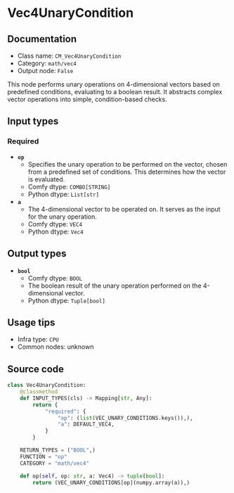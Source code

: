 # Vec4UnaryCondition
## Documentation
- Class name: `CM_Vec4UnaryCondition`
- Category: `math/vec4`
- Output node: `False`

This node performs unary operations on 4-dimensional vectors based on predefined conditions, evaluating to a boolean result. It abstracts complex vector operations into simple, condition-based checks.
## Input types
### Required
- **`op`**
    - Specifies the unary operation to be performed on the vector, chosen from a predefined set of conditions. This determines how the vector is evaluated.
    - Comfy dtype: `COMBO[STRING]`
    - Python dtype: `List[str]`
- **`a`**
    - The 4-dimensional vector to be operated on. It serves as the input for the unary operation.
    - Comfy dtype: `VEC4`
    - Python dtype: `Vec4`
## Output types
- **`bool`**
    - Comfy dtype: `BOOL`
    - The boolean result of the unary operation performed on the 4-dimensional vector.
    - Python dtype: `Tuple[bool]`
## Usage tips
- Infra type: `CPU`
- Common nodes: unknown


## Source code
```python
class Vec4UnaryCondition:
    @classmethod
    def INPUT_TYPES(cls) -> Mapping[str, Any]:
        return {
            "required": {
                "op": (list(VEC_UNARY_CONDITIONS.keys()),),
                "a": DEFAULT_VEC4,
            }
        }

    RETURN_TYPES = ("BOOL",)
    FUNCTION = "op"
    CATEGORY = "math/vec4"

    def op(self, op: str, a: Vec4) -> tuple[bool]:
        return (VEC_UNARY_CONDITIONS[op](numpy.array(a)),)

```
